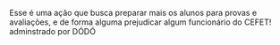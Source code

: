 
Esse é uma ação que busca preparar mais os alunos para provas e avaliações, e de forma alguma prejudicar algum funcionário do CEFET!
adminstrado por DÓDÓ

